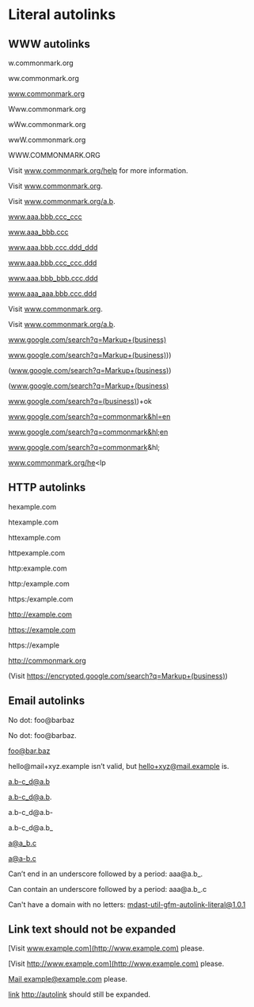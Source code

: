 # Literal autolinks

## WWW autolinks

w.commonmark.org

ww.commonmark.org

www.commonmark.org

Www.commonmark.org

wWw.commonmark.org

wwW.commonmark.org

WWW.COMMONMARK.ORG

Visit www.commonmark.org/help for more information.

Visit www.commonmark.org.

Visit www.commonmark.org/a.b.

www.aaa.bbb.ccc_ccc

www.aaa_bbb.ccc

www.aaa.bbb.ccc.ddd_ddd

www.aaa.bbb.ccc_ccc.ddd

www.aaa.bbb_bbb.ccc.ddd

www.aaa_aaa.bbb.ccc.ddd

Visit www.commonmark.org.

Visit www.commonmark.org/a.b.

www.google.com/search?q=Markup+(business)

www.google.com/search?q=Markup+(business)))

(www.google.com/search?q=Markup+(business))

(www.google.com/search?q=Markup+(business)

www.google.com/search?q=(business))+ok

www.google.com/search?q=commonmark&hl=en

www.google.com/search?q=commonmark&hl;en

www.google.com/search?q=commonmark&hl;

www.commonmark.org/he<lp

## HTTP autolinks

hexample.com

htexample.com

httexample.com

httpexample.com

http:example.com

http:/example.com

https:/example.com

http://example.com

https://example.com

https://example

http://commonmark.org

(Visit https://encrypted.google.com/search?q=Markup+(business))

## Email autolinks

No dot: foo@barbaz

No dot: foo@barbaz.

foo@bar.baz

hello@mail+xyz.example isn’t valid, but hello+xyz@mail.example is.

a.b-c_d@a.b

a.b-c_d@a.b.

a.b-c_d@a.b-

a.b-c_d@a.b_

a@a_b.c

a@a-b.c

Can’t end in an underscore followed by a period: aaa@a.b_.

Can contain an underscore followed by a period: aaa@a.b_.c

Can't have a domain with no letters: mdast-util-gfm-autolink-literal@1.0.1

## Link text should not be expanded

[Visit www.example.com](http://www.example.com) please.

[Visit http://www.example.com](http://www.example.com) please.

[Mail example@example.com](mailto:example@example.com) please.

[link]() <http://autolink> should still be expanded.
